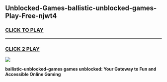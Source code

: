 
## Unblocked-Games-ballistic-unblocked-games-Play-Free-njwt4
<h3>
<a href="https://premium76.site?title=ballistic-unblocked-games&ref=22A">CLICK TO PLAY</a></h3>
<hr>

<h3>
<a href="https://premium76.site?title=ballistic-unblocked-games&ref=22A">CLICK 2 PLAY</a>
  
</h3>

<a href="https://premium76.site?title=ballistic-unblocked-games&ref=22A"><img src="https://clearcache.store/games.png"></a>


**ballistic-unblocked-games games unblocked: Your Gateway to Fun and Accessible Online Gaming**
